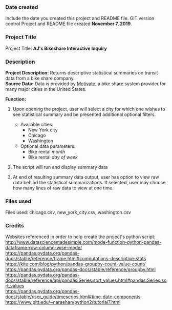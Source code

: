 ### Date created
Include the date you created this project and README file.
GIT version control Project and README file created **November 7, 2019**.

### Project Title
Project Title: **AJ's Bikeshare Interactive Inquiry**

### Description
**Project Description:**  Returns descriptive statistical summaries on transit data from a bike share company.  
**Source Data:** Data is provided by [Motivate](https://www.motivateco.com), a bike share system provider for many major cities in the United States.  

**Function:**
1. Upon opening the project, user will select a city for which one wishes to see statistical summary and be presented additional optional filters.
   * Available cities:
       * New York city
       * Chicago
       * Washington
   * Optional data parameters:
      * Bike rental *month*
      * Bike rental *day of week*

2. The script will run and display summary data
3. At end of resulting summary data output, user has option to view raw data behind the statistical summarizations. If selected, user may choose how many lines of raw data to view at one time.


### Files used
Files used: chicago.csv, new_york_city.csv, washington.csv

### Credits
Websites referenced in order to help create the project's python script:  
http://www.datasciencemadesimple.com/mode-function-python-pandas-dataframe-row-column-wise-mode/  
https://pandas.pydata.org/pandas-docs/stable/reference/frame.html#computations-descriptive-stats  
https://kite.com/blog/python/pandas-groupby-count-value-count/  
https://pandas.pydata.org/pandas-docs/stable/reference/groupby.html  
https://pandas.pydata.org/pandas-docs/stable/reference/api/pandas.Series.sort_values.html#pandas.Series.sort_values    
https://pandas.pydata.org/pandas-docs/stable/user_guide/timeseries.html#time-date-components  
https://www.pitt.edu/~naraehan/python2/tutorial7.html
